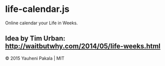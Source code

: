 # life-calendar.js
Online calendar your Life in Weeks.



Idea by Tim Urban: http://waitbutwhy.com/2014/05/life-weeks.html
---
&copy; 2015 Yauheni Pakala | MIT